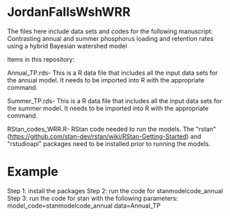 # JordanFallsWshWRR
The files here include data sets and codes for the following manuscript: Contrasting annual and summer phosphorus loading and retention rates using a hybrid Bayesian watershed model

Items in this repository:

Annual_TP.rds- This is a R data file that includes all the input data sets for the annual model. It needs to be imported into R with the appropriate command.

Summer_TP.rds- This is a R data file that includes all the input data sets for the summer model. It needs to be imported into R with the appropriate command.

RStan_codes_WRR.R- RStan code needed to run the models. The "rstan" (https://github.com/stan-dev/rstan/wiki/RStan-Getting-Started) and "rstudioapi" packages need to be installed prior to running the models. 
# Example
Step 1: install the packages 
Step 2: run the code for stanmodelcode_annual Step 3: run the code for stan with the following parameters: model_code=stanmodelcode_annual data=Annual_TP
